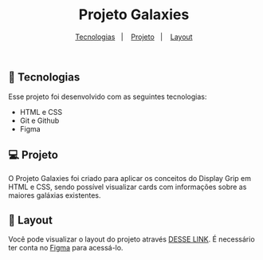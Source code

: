 <h1 align="center">Projeto Galaxies</h1>

<p align="center">
  <a href="#-tecnologias">Tecnologias</a>&nbsp;&nbsp;&nbsp;|&nbsp;&nbsp;&nbsp;
  <a href="#-projeto">Projeto</a>&nbsp;&nbsp;&nbsp;|&nbsp;&nbsp;&nbsp;
  <a href="#-layout">Layout</a>
</p>

<br>

## 🚀 Tecnologias

Esse projeto foi desenvolvido com as seguintes tecnologias:

- HTML e CSS
- Git e Github
- Figma

## 💻 Projeto

O Projeto Galaxies foi criado para aplicar os conceitos do Display Grip em HTML e CSS, sendo possível visualizar cards com informações sobre as maiores galáxias existentes.


## 🔖 Layout

Você pode visualizar o layout do projeto através [DESSE LINK](https://www.figma.com/design/JsSDeJnx9y7jP4zHJ4IBLl/Galaxies-%E2%80%A2-Projeto-Explorer-(Community)?t=eFipPipWu2oBxPLv-1). É necessário ter conta no [Figma](https://figma.com) para acessá-lo.